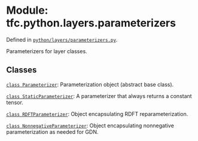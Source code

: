
# Module: tfc.python.layers.parameterizers



Defined in [`python/layers/parameterizers.py`](https://github.com/tensorflow/compression/tree/master/python/layers/parameterizers.py).

<!-- Placeholder for "Used in" -->

Parameterizers for layer classes.

## Classes

[`class Parameterizer`](../../../tfc/Parameterizer.md): Parameterization object (abstract base class).

[`class StaticParameterizer`](../../../tfc/StaticParameterizer.md): A parameterizer that always returns a constant tensor.

[`class RDFTParameterizer`](../../../tfc/RDFTParameterizer.md): Object encapsulating RDFT reparameterization.

[`class NonnegativeParameterizer`](../../../tfc/NonnegativeParameterizer.md): Object encapsulating nonnegative parameterization as needed for GDN.

